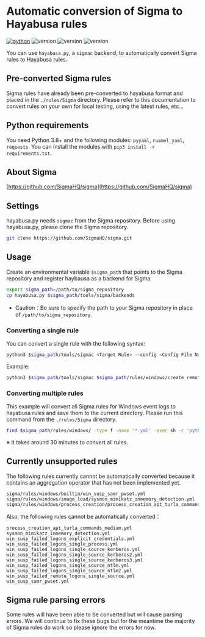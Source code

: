 # Automatic conversion of Sigma to Hayabusa rules
[![python](https://img.shields.io/badge/python-3.8-blue)](https://www.python.org/)
![version](https://img.shields.io/badge/Platform-Win-green)
![version](https://img.shields.io/badge/Platform-Lin-green)
![version](https://img.shields.io/badge/Platform-Mac-green)

You can use `hayabusa.py`, a `sigmac` backend, to automatically convert Sigma rules to Hayabusa rules.

## Pre-converted Sigma rules

Sigma rules have already been pre-converted to hayabusa format and placed in the `./rules/Sigma` directory. 
Please refer to this documentation to convert rules on your own for local testing, using the latest rules, etc...

## Python requirements

You need Python 3.8+ and the following modules: `pyyaml`, `ruamel_yaml`, `requests`. 
You can install the modules with `pip3 install -r requirements.txt`.

## About Sigma

[https://github.com/SigmaHQ/sigma](https://github.com/SigmaHQ/sigma)

## Settings

hayabusa.py needs `sigmac` from the Sigma repository.
Before using hayabusa.py, please clone the Sigma repository.

```sh
git clone https://github.com/SigmaHQ/sigma.git
```

## Usage

Create an environmental variable `$sigma_path` that points to the Sigma repository and register haybausa as a backend for Sigma:

```sh
export sigma_path=/path/to/sigma_repository
cp hayabusa.py $sigma_path/tools/sigma/backends
```

* Caution：Be sure to specify the path to your Sigma repository in place of `/path/to/sigma_repository`.

### Converting a single rule

You can convert a single rule with the following syntax:

```sh
python3 $sigma_path/tools/sigmac <Target Rule> --config <Config File Name> --target hayabusa
```

Example:
```sh
python3 $sigma_path/tools/sigmac $sigma_path/rules/windows/create_remote_thread/sysmon_cactustorch.yml --config $sigma_path/tools/config/generic/sysmon.yml --target hayabusa > sysmon_cactustorch.yml
```

### Converting multiple rules

This example will convert all Sigma rules for Windows event logs to hayabusa rules and save them to the current directory.
Please run this command from the `./rules/Sigma` directory.

```sh
find $sigma_path/rules/windows/ -type f -name '*.yml' -exec sh -c 'python3 $sigma_path/tools/sigmac {} --config $sigma_path/tools/config/generic/sysmon.yml --target hayabusa > "$(basename {})"' \;
```

※  It takes around 30 minutes to convert all rules.

## Currently unsupported rules

The following rules currently cannot be automatically converted because it contains an aggregation operator that has not been implemented yet.

```
sigma/rules/windows/builtin/win_susp_samr_pwset.yml
sigma/rules/windows/image_load/sysmon_mimikatz_inmemory_detection.yml
sigma/rules/windows/process_creation/process_creation_apt_turla_commands_medium.yml
```

Also, the following rules cannot be automatically converted：
```
process_creation_apt_turla_commands_medium.yml
sysmon_mimikatz_inmemory_detection.yml
win_susp_failed_logons_explicit_credentials.yml
win_susp_failed_logons_single_process.yml
win_susp_failed_logons_single_source_kerberos.yml
win_susp_failed_logons_single_source_kerberos2.yml
win_susp_failed_logons_single_source_kerberos3.yml
win_susp_failed_logons_single_source_ntlm.yml
win_susp_failed_logons_single_source_ntlm2.yml
win_susp_failed_remote_logons_single_source.yml
win_susp_samr_pwset.yml
```

## Sigma rule parsing errors

Some rules will have been able to be converted but will cause parsing errors. We will continue to fix these bugs but for the meantime the majority of Sigma rules do work so please ignore the errors for now.